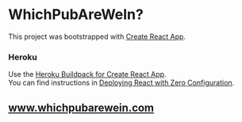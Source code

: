 # WhichPubAreWeIn?

This project was bootstrapped with [Create React App](https://github.com/facebookincubator/create-react-app).

### Heroku

Use the [Heroku Buildpack for Create React App](https://github.com/mars/create-react-app-buildpack).  
You can find instructions in [Deploying React with Zero Configuration](https://blog.heroku.com/deploying-react-with-zero-configuration).

## www.whichpubarewein.com
